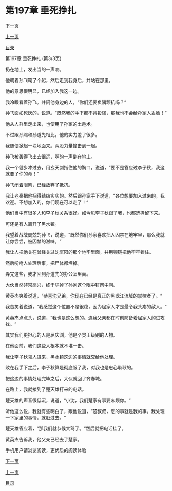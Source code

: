 <h1>第197章    垂死挣扎</h1>
            <div><p><a href="./0591_%E7%AC%AC198%E7%AB%A0_%E6%8E%A5%E7%8F%AD%E4%BA%BA.md">下一页</a></p><p><a href="./0589_%E7%AC%AC197%E7%AB%A0_%E5%9E%82%E6%AD%BB%E6%8C%A3%E6%89%8E.md">上一页</a></p><p><a href="../">目录</a></p></div>
            <div><p>第197章    垂死挣扎 (第3/3页)</p><p>扔在地上，发出当的一声响。</p><p>他朝着孙飞鞠了个躬，然后走到我身后，并站在那里。</p><p>他的意思很明显，已经加入我这一边。</p><p>我冷眼看着孙飞。并问他身边的人，“你们还要负隅顽抗吗？“</p><p>孙飞面如死灰的，说道。“既然我的手下都不肯投降，那我也不会给孙家人丢脸！“</p><p>他从人群里走出来，也使用了孙家的土遁术。</p><p>不过跟孙赐和孙道先相比，他的实力差了很多。</p><p>我随便掀起一块地面来。两股力量撞击到一起。</p><p>孙飞被轰得飞出去很远，啊的一声倒在地上。</p><p>我一个健步冲过去，用玄天剑指住他的胸口，说道，“要不是答应过李子秋，我这就要了你的命！“</p><p>孙飞闭着眼睛，已经放弃了抵抗。</p><p>我让老秦把他捆得结结实实的。然后跟孙家手下说道，“各位想要加入过来的，我欢迎。不想加入的，你们现在可以走了！“</p><p>他们当中有很多人和李子秋关系很好。如今见李子秋跟了我，也都选择留下来。</p><p>可还是有人离开了黑水镇。</p><p>我望着战战兢兢的孙飞，说道，“既然你们孙家喜欢把人囚禁在地牢里，那么我就让你尝尝，被囚禁的滋味。“</p><p>我让人把他关在曾经关过沈军阳的那个地牢里面，并用锁链把他牢牢锁住。</p><p>然后吩咐人处理后事，把尸体都埋掉。</p><p>弄完这些，我才回到孙道先的办公室里面。</p><p>大伙当然非常高兴，终于除掉了孙家这个眼中钉肉中刺。</p><p>黄英杰笑着说道，“恭喜沈兄弟，你现在已经是真正的黑龙江流域的掌控者了。“</p><p>我苦笑着说道，“我感觉这个位置不是很稳，因为屈家人才是最令我头疼的敌人。“</p><p>黄英杰点点头，说道，“我也是这么想的。连我父亲都在时刻防备着屈家人的进攻找。“</p><p>其实我们更担心的人是屈庆渊，他是个灵王级别的人物。</p><p>在他面前，我们这些人根本就不堪一击。</p><p>我让李子秋领人进来，黑水镇这边的事情就交给他处理。</p><p>败在我手下之后，李子秋算是彻底服了我，对我也是忠心耿耿的。</p><p>把这边的事情处理完毕之后，大伙就回了齐春城。</p><p>在路上，我就接到了楚天雄打来的电话。</p><p>楚天雄的声音很低沉，说道，“小沈，我们楚家有事要麻烦你。“</p><p>听他这么说，我就有些明白了，跟他说道，“楚叔叔，您的事就是我的事。我处理一下家里的事情，就赶过去。“</p><p>楚天雄答应着，“那我们就恭候大驾了。“然后就把电话挂了。</p><p>黄英杰告诉我，他父亲已经去了楚家。</p><p>手机用户请浏览阅读，更优质的阅读体验</p></div>
            <div><p><a href="./0591_%E7%AC%AC198%E7%AB%A0_%E6%8E%A5%E7%8F%AD%E4%BA%BA.md">下一页</a></p><p><a href="./0589_%E7%AC%AC197%E7%AB%A0_%E5%9E%82%E6%AD%BB%E6%8C%A3%E6%89%8E.md">上一页</a></p><p><a href="../">目录</a></p></div>